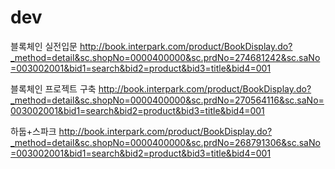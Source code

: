 # dev



블록체인 실전입문 
http://book.interpark.com/product/BookDisplay.do?_method=detail&sc.shopNo=0000400000&sc.prdNo=274681242&sc.saNo=003002001&bid1=search&bid2=product&bid3=title&bid4=001

블록체인 프로젝트 구축
http://book.interpark.com/product/BookDisplay.do?_method=detail&sc.shopNo=0000400000&sc.prdNo=270564116&sc.saNo=003002001&bid1=search&bid2=product&bid3=title&bid4=001

하둡+스파크 
http://book.interpark.com/product/BookDisplay.do?_method=detail&sc.shopNo=0000400000&sc.prdNo=268791306&sc.saNo=003002001&bid1=search&bid2=product&bid3=title&bid4=001
